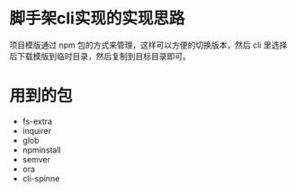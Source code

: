 # 脚手架cli实现的实现思路

项目模版通过 npm 包的方式来管理，这样可以方便的切换版本，然后 cli 里选择后下载模版到临时目录，然后复制到目标目录即可。

# 用到的包

- fs-extra
- inquirer
- glob
- npminstall
- semver
- ora
- cli-spinne